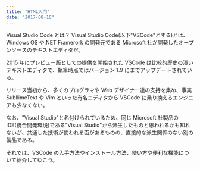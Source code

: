 ```yaml
---
title: "HTML入門"
date: "2017-08-10"
---
```


Visual Studio Code とは？
Visual Studio Code(以下"VSCode"とする)とは、Windows OS や.NET Framerork の開発元である Microsoft 社が開発したオープンソースのテキストエディタだ。

2015 年にプレビュー版としての提供を開始された VSCode は比較的歴史の浅いテキストエディタで、執筆時点ではバージョン 1.9 にまでアップデートされている。

リリース当初から、多くのプログラマや Web デザイナー達の支持を集め、事実 SubllimeText や Vim といった有名エディタから VSCode に乗り換えるエンジニアも少なくない。

なお、"Visual Studio"と名付けられているため、同じ Microsoft 社製品の IDE(統合開発環境)である"Visual Studio"から派生したものと思われるかも知れないが、共通した技術が使われる面があるものの、直接的な派生関係のない別の製品である。

それでは、VSCode の入手方法やインストール方法、使い方や便利な機能について紹介してゆこう。
